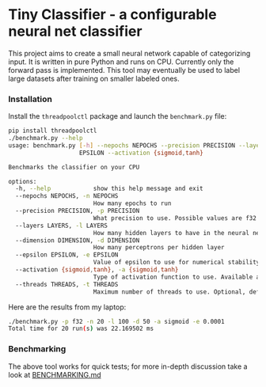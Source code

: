 # Tiny Classifier - a configurable neural net classifier

This project aims to create a small neural network capable of categorizing input.  It is written in pure Python and runs on CPU.  Currently only the forward pass is implemented.  This tool may eventually be used to label large datasets after training on smaller labeled ones.

### Installation


Install the `threadpoolctl` package and launch the `benchmark.py` file:
```bash
pip install threadpoolctl
./benchmark.py --help
usage: benchmark.py [-h] --nepochs NEPOCHS --precision PRECISION --layers LAYERS --dimension DIMENSION --epsilon
                    EPSILON --activation {sigmoid,tanh}

Benchmarks the classifier on your CPU

options:
  -h, --help            show this help message and exit
  --nepochs NEPOCHS, -n NEPOCHS
                        How many epochs to run
  --precision PRECISION, -p PRECISION
                        What precision to use. Possible values are f32 and 64
  --layers LAYERS, -l LAYERS
                        How many hidden layers to have in the neural net
  --dimension DIMENSION, -d DIMENSION
                        How many perceptrons per hidden layer
  --epsilon EPSILON, -e EPSILON
                        Value of epsilon to use for numerical stability
  --activation {sigmoid,tanh}, -a {sigmoid,tanh}
                        Type of activation function to use. Available are sigmoid and tanh
  --threads THREADS, -t THREADS
                        Maximum number of threads to use. Optional, defaults to max available.
```
Here are the results from my laptop:
```bash
./benchmark.py -p f32 -n 20 -l 100 -d 50 -a sigmoid -e 0.0001
Total time for 20 run(s) was 22.169502 ms
```

### Benchmarking
The above tool works for quick tests; for more in-depth discussion take a look at [BENCHMARKING.md]

[BENCHMARKING.md]: https://github.com/zlatinb/tiny-classifier/blob/main/BENCHMARKING.md

